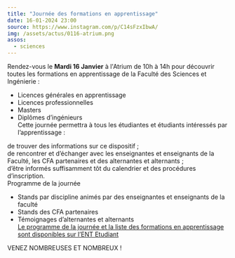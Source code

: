 ```yaml
---
title: "Journée des formations en apprentissage"
date: 16-01-2024 23:00
source: https://www.instagram.com/p/C14sFzxIbwA/
img: /assets/actus/0116-atrium.png
assos:
  - sciences
---
```


Rendez-vous le __Mardi 16 Janvier__ à l'Atrium de 10h à 14h pour découvrir toutes les formations en apprentissage de la Faculté des Sciences et Ingénierie :

- Licences générales en apprentissage  
- Licences professionnelles  
- Masters  
- Diplômes d’ingénieurs  
Cette journée permettra à tous les étudiantes et étudiants intéressés par l’apprentissage :

de trouver des informations sur ce dispositif ;  
de rencontrer et d’échanger avec les enseignantes et enseignants de la Faculté, les CFA partenaires et des alternantes et alternants ;  
d’être informés suffisamment tôt du calendrier et des procédures d’inscription.  
Programme de la journée

- Stands par discipline animés par des enseignantes et enseignants de la faculté  
- Stands des CFA partenaires  
- Témoignages d’alternantes et alternants  
[Le programme de la journée et la liste des formations en apprentissage sont disponibles sur l’ENT Etudiant](https://ent.sorbonne-universite.fr/sciences-etudiants/fr/orientation-et-insertion/actualites-1/jfa.html)

VENEZ NOMBREUSES ET NOMBREUX !